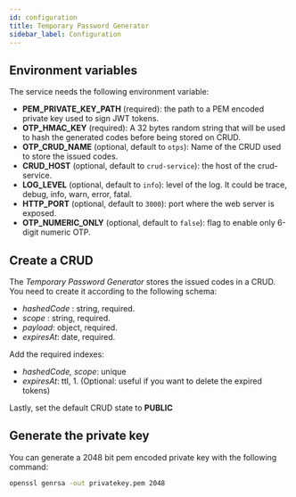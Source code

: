 ```yaml
---
id: configuration
title: Temporary Password Generator
sidebar_label: Configuration
---
```




## Environment variables

The service needs the following environment variable:

- **PEM_PRIVATE_KEY_PATH** (required): the path to a PEM encoded private key used to sign JWT tokens.
- **OTP_HMAC_KEY** (required): A 32 bytes random string that will be used to hash the generated codes before being stored on CRUD.
- **OTP_CRUD_NAME** (optional, default to `otps`): Name of the CRUD used to store the issued codes.
- **CRUD_HOST** (optional, default to `crud-service`): the host of the crud-service.
- **LOG_LEVEL** (optional, default to `info`): level of the log. It could be trace, debug, info, warn, error, fatal.
- **HTTP_PORT** (optional, default to `3000`): port where the web server is exposed.
- **OTP_NUMERIC_ONLY** (optional, default to `false`): flag to enable only 6-digit numeric OTP.

## Create a CRUD
The _Temporary Password Generator_ stores the issued codes in a CRUD. You need to create it according to the following schema:

- _hashedCode_ : string, required.
- _scope_ : string, required.
- _payload_: object, required.
- _expiresAt_: date, required.

Add the required indexes:

- _hashedCode, scope_: unique
- _expiresAt_: ttl, 1. (Optional: useful if you want to delete the expired tokens)

Lastly, set the default CRUD state to **PUBLIC**

## Generate the private key
You can generate a 2048 bit pem encoded private key with the following command:

```bash
openssl genrsa -out privatekey.pem 2048
```

